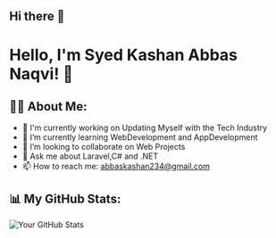 ## Hi there 👋

# Hello, I'm Syed Kashan Abbas Naqvi! 👋

## 👨‍💻 About Me:
- 🏢 I'm currently working on Updating Myself with the Tech Industry 
- 🌱 I’m currently learning WebDevelopment and AppDevelopment
- 👯 I’m looking to collaborate on Web Projects 
- 💬 Ask me about Laravel,C# and .NET 
- 📫 How to reach me: abbaskashan234@gmail.com


## 📊 My GitHub Stats:
![Your GitHub Stats](https://github-readme-stats.vercel.app/api?username=yourusername&show_icons=true&theme=radical)


